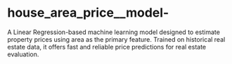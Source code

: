# house_area_price__model-
A Linear Regression-based machine learning model designed to estimate property prices using area as the primary feature. Trained on historical real estate data, it offers fast and reliable price predictions for real estate evaluation.
